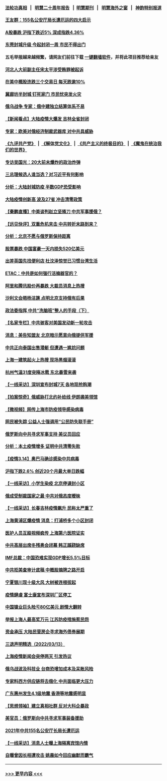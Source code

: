 #### [法轮功真相](https://github.com/gfw-breaker/truth/blob/master/README.md?t=0) &nbsp;&nbsp;|&nbsp;&nbsp; [明慧二十周年报告](https://github.com/gfw-breaker/mh-reports/blob/master/README.md?t=0) &nbsp;&nbsp;|&nbsp;&nbsp;[明慧期刊](https://github.com/gfw-breaker/mh-qikan) &nbsp;&nbsp;|&nbsp;&nbsp; [明慧海外之窗](https://github.com/gfw-breaker/mh-news/blob/master/README.md?t=0) &nbsp;&nbsp;|&nbsp;&nbsp; [神韵特别报道](https://github.com/gfw-breaker/mh-news/blob/master/shenyun.md?t=0)
#### [王友群：155名公安厅局长遭厄运的四大启示](../pages/nsc413/n13646314.md?t=03152201) 
#### [A股暴跌 沪指下跌近5% 深成指跌4.36%](../pages/nsc413/n13647387.md?t=03152201) 
#### [东莞封城升级 今起封闭一周 市民不得出门](../pages/nsc413/n13647425.md?t=03152201) 
#### 五毛举报越来越频繁，请网友们前往下载 [一键翻墙软件](https://github.com/gfw-breaker/ssr-accounts)，并将此项目推荐给亲友
#### [河北人大前副主任宋太平涉受贿罪被起诉](../pages/nsc413/n13646817.md?t=03152201) 
#### [在美中概股连跌三个交易日 每天跌逾10%](../pages/nsc413/n13647075.md?t=03152201) 
#### [冀廊坊半封城 钉死家门 市民忧突发火灾](../pages/nsc413/n13647001.md?t=03152201) 
#### [俄乌战争 专家：俄中建独立结算体系不易](../pages/nsc413/n13646554.md?t=03152201) 
#### [【新闻看点】大陆疫情大爆发 吉林全省封闭](../pages/nsc413/n13645791.md?t=03152201) 
#### [专家：欧美对俄经济制裁武器库 对中共具威胁](../pages/nsc413/n13646597.md?t=03152201) 
#### [《九评共产党》](https://github.com/begood0513/9ping.md/blob/master/README.md) &nbsp;|&nbsp; [《解体党文化》](../../../../jtdwh.md/blob/master/README.md)  &nbsp;|&nbsp; [《共产主义的终极目的》](../../../../gczydzjmd.md/blob/master/README.md) &nbsp;|&nbsp; [《魔鬼在统治我们的世界》](../../../../mgztzwmdsj.md/blob/master/README.md) 
#### [专访吴国光：20大前未爆炸的政治炸弹](../pages/nsc413/n13646596.md?t=03152201) 
#### [三总理候选人谁当选？对习近平有何影响](../pages/nsc413/n13646364.md?t=03152201) 
#### [分析：大陆封城防疫 半数GDP恐受影响](../pages/nsc413/n13646358.md?t=03152201) 
#### [大陆疫情创新高 波及27省 冲击清零政策](../pages/nsc413/n13646360.md?t=03152201) 
#### [【秦鹏直播】中美谈判赵立坚捅刀 中共军事援俄？](../pages/nsc413/n13646324.md?t=03152201) 
#### [【远见快评】双重危机夹击 中共转折末路到来？](../pages/nsc413/n13646343.md?t=03152201) 
#### [分析：北京不愿与俄罗斯保持距离](../pages/nsc413/n13646157.md?t=03152201) 
#### [股票暴跌 中国富豪一天内损失520亿美元](../pages/nsc413/n13646063.md?t=03152201) 
#### [出差英国先找便利店 杜汶泽惊觉已习惯台湾生活](../pages/nsc413/n13646078.md?t=03152201) 
#### [ETAC：中共是如何强行活摘器官的？](../pages/nsc413/n13605294.md?t=03152201) 
#### [阿里和腾讯股价再暴跌 大裁员消息上热搜](../pages/nsc413/n13645687.md?t=03152201) 
#### [沙利文会晤杨洁篪 点明北京支持俄有后果](../pages/nsc413/n13646140.md?t=03152201) 
#### [政法委指挥 中共“洗脑班”整人的手段（下）](../pages/nsc413/n13642928.md?t=03152201) 
#### [【名家专栏】中共骇客对美国发动新一轮攻击](../pages/nsc413/n13645363.md?t=03152201) 
#### [消息：美告知盟友 北京暗示愿意向俄提供军援](../pages/nsc413/n13645952.md?t=03152201) 
#### [中共正向泰国出售潜艇 但遭遇一尴尬问题](../pages/nsc413/n13645979.md?t=03152201) 
#### [上海一建筑起火上热搜 现场黑烟滚滚](../pages/nsc413/n13645035.md?t=03152201) 
#### [杭州气温31度突降冰雹 东北暴雪来袭](../pages/nsc413/n13645261.md?t=03152201) 
#### [【一线采访】深圳宣布封城7天 各地现抢购潮](../pages/nsc413/n13645262.md?t=03152201) 
#### [【拍案惊奇】俄威胁打北约补给线 伊朗袭美领馆](../pages/nsc413/n13645332.md?t=03152201) 
#### [【微视频】网传上海市防疫领导感染病毒](../pages/nsc413/n13645562.md?t=03152201) 
#### [网民被失踪 公益人士强调用“公民防失联手册”](../pages/nsc413/n13645676.md?t=03152201) 
#### [俄罗斯向中共寻求军事支持 美议员回应](../pages/nsc413/n13645800.md?t=03152201) 
#### [分析：本土疫情增多 证明中共清零失败](../pages/nsc413/n13645673.md?t=03152201) 
#### [【疫情3.14】奥巴马确诊感染中共病毒](../pages/nsc413/n13644460.md?t=03152201) 
#### [沪指下跌2.6% 创近20个月最大单日跌幅](../pages/nsc413/n13644914.md?t=03152201) 
#### [【一线采访】小学生染疫 北京停课封小区](../pages/nsc413/n13645083.md?t=03152201) 
#### [俄成受制裁国家之最 中共对俄态度暧昧](../pages/nsc413/n13645068.md?t=03152201) 
#### [【一线采访】长春吉林疫情飙升 民称太严重了](../pages/nsc413/n13644983.md?t=03152201) 
#### [上海黄浦区爆疫情 消息：打浦桥多个小区封闭](../pages/nsc413/n13644864.md?t=03152201) 
#### [医护人员互殴视频疯传 上海第六医院证实](../pages/nsc413/n13644884.md?t=03152201) 
#### [中共高层出席冬残奥会闭幕 韩正蹊跷缺席](../pages/nsc413/n13644927.md?t=03152201) 
#### [IMF总裁：中国恐难实现GDP增长5.5%目标](../pages/nsc413/n13644723.md?t=03152201) 
#### [中共拒美查审计底稿 中概股摘牌之路开启](../pages/nsc413/n13644943.md?t=03152201) 
#### [宁夏银川现十级大风 大树被连根拔起](../pages/nsc413/n13644803.md?t=03152201) 
#### [疫情肆虐 富士康宣布深圳厂区停工](../pages/nsc413/n13644406.md?t=03152201) 
#### [中国镍业巨头险亏80亿美元 剧情大翻转](../pages/nsc413/n13644807.md?t=03152201) 
#### [举报上海人最高奖万元 江苏防疫措施惹民怨](../pages/nsc413/n13644486.md?t=03152201) 
#### [资金承压 大陆民营房企寻求海外债券展期](../pages/nsc413/n13644095.md?t=03152201) 
#### [三退声明精选（2022/03/13）](../pages/nsc413/n13644339.md?t=03152201) 
#### [上海疫情新闻会突停两天 引发热议](../pages/nsc413/n13644017.md?t=03152201) 
#### [俄乌战波及科技业 台商恐增加成本及呆账风险](../pages/nsc413/n13644162.md?t=03152201) 
#### [专家料西方供应链将去俄化 中共面临更大压力](../pages/nsc413/n13644122.md?t=03152201) 
#### [广东惠州发生4.1级地震 香港等地震感明显](../pages/nsc413/n13644202.md?t=03152201) 
#### [【思想领袖】建立真相社群 反对大科企暴政](../pages/nsc413/n13624449.md?t=03152201) 
#### [美官员：俄罗斯向中共寻求军事装备援助](../pages/nsc413/n13643751.md?t=03152201) 
#### [2021年中共155名公安厅长局长遭厄运](../pages/nsc413/n13639340.md?t=03152201) 
#### [【一线采访】消息人士曝上海隔离宾馆内情](../pages/nsc413/n13643770.md?t=03152201) 
#### [自曝曾因长相遭攻击 姚晨如今回应幽默而霸气](../pages/nsc413/n13643619.md?t=03152201) 

----
#### [ >>> 更早内容 <<< ](../indexes/nsc413-earlier.md)
